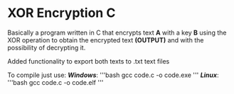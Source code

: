 # XOR Encryption C

Basically a program written in C that encrypts text **A** with a key **B** using the XOR operation to obtain the encrypted text **(OUTPUT)** and with the possibility of decrypting it.

Added functionality to export both texts to .txt text files

To compile just use:
***Windows***: '''bash gcc 
code.c -o code.exe
'''
***Linux***: '''bash
gcc code.c -o code.elf
'''
